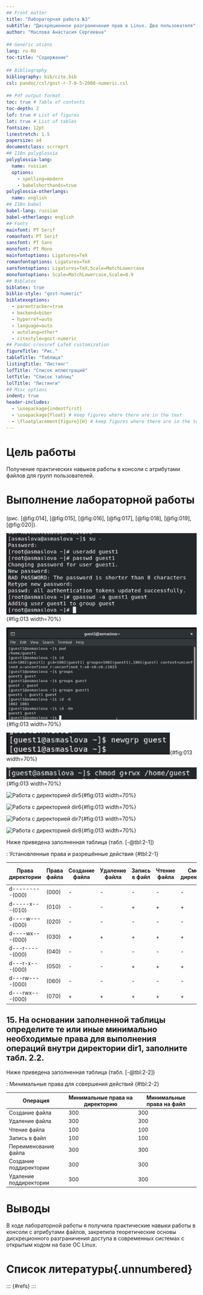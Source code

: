 ```yaml
---
## Front matter
title: "Лабораторная работа №3"
subtitle: "Дискреционное разграничение прав в Linux. Два пользователя"
author: "Маслова Анастасия Сергеевна"

## Generic otions
lang: ru-RU
toc-title: "Содержание"

## Bibliography
bibliography: bib/cite.bib
csl: pandoc/csl/gost-r-7-0-5-2008-numeric.csl

## Pdf output format
toc: true # Table of contents
toc-depth: 2
lof: true # List of figures
lot: true # List of tables
fontsize: 12pt
linestretch: 1.5
papersize: a4
documentclass: scrreprt
## I18n polyglossia
polyglossia-lang:
  name: russian
  options:
    - spelling=modern
    - babelshorthands=true
polyglossia-otherlangs:
  name: english
## I18n babel
babel-lang: russian
babel-otherlangs: english
## Fonts
mainfont: PT Serif
romanfont: PT Serif
sansfont: PT Sans
monofont: PT Mono
mainfontoptions: Ligatures=TeX
romanfontoptions: Ligatures=TeX
sansfontoptions: Ligatures=TeX,Scale=MatchLowercase
monofontoptions: Scale=MatchLowercase,Scale=0.9
## Biblatex
biblatex: true
biblio-style: "gost-numeric"
biblatexoptions:
  - parentracker=true
  - backend=biber
  - hyperref=auto
  - language=auto
  - autolang=other*
  - citestyle=gost-numeric
## Pandoc-crossref LaTeX customization
figureTitle: "Рис."
tableTitle: "Таблица"
listingTitle: "Листинг"
lofTitle: "Список иллюстраций"
lotTitle: "Список таблиц"
lolTitle: "Листинги"
## Misc options
indent: true
header-includes:
  - \usepackage{indentfirst}
  - \usepackage{float} # keep figures where there are in the text
  - \floatplacement{figure}{H} # keep figures where there are in the text
---
```


# Цель работы

Получение практических навыков работы в консоли с атрибутами файлов для групп пользователей.

# Выполнение лабораторной работы

### 


(рис. [@fig:014], [@fig:015], [@fig:016], [@fig:017], [@fig:018], [@fig:019], [@fig:020]).

![Работа с директорией dir1](image/18.png){#fig:013 width=70%}

![Работа с директорией dir2](image/19.png){#fig:013 width=70%}

![Работа с директорией dir3](image/20.png){#fig:013 width=70%}

![Работа с директорией dir4](image/21.png){#fig:013 width=70%}

![Работа с директорией dir5](image/22.png){#fig:013 width=70%}

![Работа с директорией dir6](image/23.png){#fig:013 width=70%}

![Работа с директорией dir7](image/24.png){#fig:013 width=70%}

![Работа с директорией dir8](image/25.png){#fig:013 width=70%}

Ниже приведена заполненная таблица (табл. [-@tbl:2-1])

: Установленные права и разрешённые действия {#tbl:2-1}

| Права директории | Права файла | Создание файла | Удаление файла | Запись в файл | Чтение файла | Смена директории | Просмотр файлов в директории | Переименование файла | Смена атрибутов файла |
|------------------|-------------|----------------|----------------|---------------|--------------|------------------|------------------------------|----------------------|-----------------------|
| d---------(000) | (000) | - | - | - | - | - | - | - | - |
| d-----x---(010) | (010) | - | - | + | + | + | - | - | - |
| d----w----(000) | (020) | - | - | - | - | - | - | - | - |
| d----wx---(000) | (030) | + | + | + | + | + | - | + | - |
| d---r-----(000) | (040) | - | - | - | - | - | +/- | - | - |
| d---r-x---(000) | (050) | - | - | + | + | + | + | - | - |
| d---rw----(000) | (060) | - | - | - | - | - | +/- | - | - |
| d---rwx---(000) | (070) | + | + | + | + | + | + | + | - |

## 15. На основании заполненной таблицы определите те или иные минимально необходимые права для выполнения операций внутри директории dir1, заполните табл. 2.2.

Ниже приведена заполненная таблица (табл. [-@tbl:2-2])

: Минимальные права для совершения действий {#tbl:2-2}

|        Операция        | Минимальные права на директорию | Минимальные права на файл |
|------------------------|---------------------------------|---------------------------|
|     Создание файла     |               300               |            300            |
|     Удаление файла     |               300               |            300            |
|      Чтение файла      |               100               |            100            |
|     Запись в файл      |               100               |            100            |
|  Переименование файла  |               300               |            300            |
| Создание поддиректории |               300               |            300            |
| Удаление поддиректории |               300               |            300            |

# Выводы

В ходе лабораторной работы я получила практические навыки работы в консоли с атрибутами файлов, закрепила теоретические основы дискреционного разграничения доступа в современных системах с открытым кодом на базе ОС Linux.

# Список литературы{.unnumbered}

::: {#refs}
:::